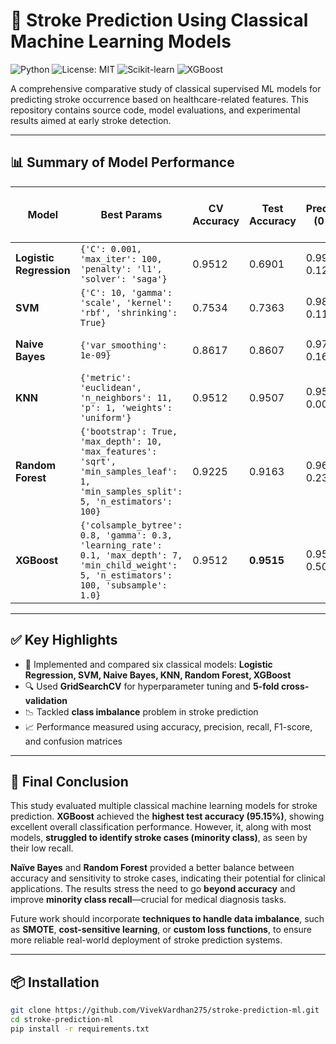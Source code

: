 # 🧠 Stroke Prediction Using Classical Machine Learning Models

![Python](https://img.shields.io/badge/Python-3.8%2B-blue.svg)
![License: MIT](https://img.shields.io/badge/License-MIT-yellow.svg)
![Scikit-learn](https://img.shields.io/badge/Scikit--learn-Modeling-orange)
![XGBoost](https://img.shields.io/badge/XGBoost-Ensemble-green)

A comprehensive comparative study of classical supervised ML models for predicting stroke occurrence based on healthcare-related features. This repository contains source code, model evaluations, and experimental results aimed at early stroke detection.

---

## 📊 Summary of Model Performance

| Model                   | Best Params                                                                                                                                   | CV Accuracy | Test Accuracy | Precision (0 / 1) | Recall (0 / 1) | F1-Score (0 / 1) | Confusion Matrix     |
| ----------------------- | --------------------------------------------------------------------------------------------------------------------------------------------- | ----------- | ------------- | ----------------- | -------------- | ---------------- | -------------------- |
| **Logistic Regression** | `{'C': 0.001, 'max_iter': 100, 'penalty': 'l1', 'solver': 'saga'}`                                                                           | 0.9512      | 0.6901        | 0.99 / 0.12       | 0.68 / 0.87    | 0.81 / 0.21      | `[[828, 388], [8, 54]]` |
| **SVM**                 | `{'C': 10, 'gamma': 'scale', 'kernel': 'rbf', 'shrinking': True}`                                                                             | 0.7534      | 0.7363        | 0.98 / 0.11       | 0.74 / 0.65    | 0.84 / 0.19      | `[[901, 315], [22, 40]]` |
| **Naive Bayes**         | `{'var_smoothing': 1e-09}`                                                                                                                    | 0.8617      | 0.8607        | 0.97 / 0.16       | 0.88 / 0.45    | 0.92 / 0.24      | `[[1072, 144], [34, 28]]` |
| **KNN**                 | `{'metric': 'euclidean', 'n_neighbors': 11, 'p': 1, 'weights': 'uniform'}`                                                                   | 0.9512      | 0.9507        | 0.95 / 0.00       | 1.00 / 0.00    | 0.97 / 0.00      | `[[1215, 1], [62, 0]]` |
| **Random Forest**       | `{'bootstrap': True, 'max_depth': 10, 'max_features': 'sqrt', 'min_samples_leaf': 1, 'min_samples_split': 5, 'n_estimators': 100}`           | 0.9225      | 0.9163        | 0.96 / 0.23       | 0.95 / 0.31    | 0.96 / 0.26      | `[[1152, 64], [43, 19]]` |
| **XGBoost**             | `{'colsample_bytree': 0.8, 'gamma': 0.3, 'learning_rate': 0.1, 'max_depth': 7, 'min_child_weight': 5, 'n_estimators': 100, 'subsample': 1.0}` | 0.9512      | **0.9515**    | 0.95 / 0.50       | 1.00 / 0.03    | 0.98 / 0.06      | `[[1214, 2], [60, 2]]` |

---

## ✅ Key Highlights

- 📌 Implemented and compared six classical models: **Logistic Regression, SVM, Naive Bayes, KNN, Random Forest, XGBoost**
- 🔍 Used **GridSearchCV** for hyperparameter tuning and **5-fold cross-validation**
- 📉 Tackled **class imbalance** problem in stroke prediction
- 📈 Performance measured using accuracy, precision, recall, F1-score, and confusion matrices

---

## 📖 Final Conclusion

This study evaluated multiple classical machine learning models for stroke prediction. **XGBoost** achieved the **highest test accuracy (95.15%)**, showing excellent overall classification performance. However, it, along with most models, **struggled to identify stroke cases (minority class)**, as seen by their low recall.

**Naïve Bayes** and **Random Forest** provided a better balance between accuracy and sensitivity to stroke cases, indicating their potential for clinical applications. The results stress the need to go **beyond accuracy** and improve **minority class recall**—crucial for medical diagnosis tasks.

Future work should incorporate **techniques to handle data imbalance**, such as **SMOTE**, **cost-sensitive learning**, or **custom loss functions**, to ensure more reliable real-world deployment of stroke prediction systems.

---

## 📦 Installation

```bash
git clone https://github.com/VivekVardhan275/stroke-prediction-ml.git
cd stroke-prediction-ml
pip install -r requirements.txt
